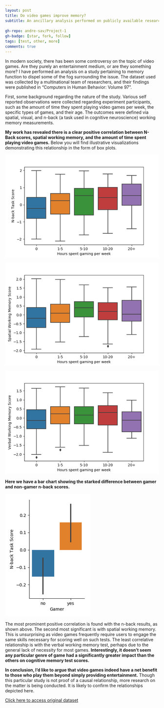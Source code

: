 ```yaml
---
layout: post
title: Do video games improve memory?
subtitle: An ancillary analysis performed on publicly available research data

gh-repo: andre-sav/Project-1
gh-badge: [star, fork, follow]
tags: [test, other, more]
comments: true
---
```


In modern society, there has been some controversy on the topic of video games. Are they purely an entertainment medium, or are they something more? I have performed an analysis on a study pertaining to memory function to dispel some of the fog surrounding the issue. The dataset used was collected by a multinational team of researchers, and their findings were published in “Computers in Human Behavior: Volume 97”. 

First, some background regarding the nature of the study. Various self reported observations were collected regarding experiment participants, such as the amount of time they spent playing video games per week, the specific types of games, and their age. The outcomes were defined via spatial, visual, and n-back (a task used in cognitive neuroscience) working memory measurements.

**My work has revealed there is a clear positive correlation between N-Back scores, spatial working memory, and the amount of time spent playing video games.** Below you will find illustrative visualizations demonstrating this relationship in the form of box plots.

![n-back](https://github.com/andre-sav/Project-1/blob/master/img/nback.png?raw=true)

![spatial](https://github.com/andre-sav/Project-1/blob/master/img/spatial.png?raw=true)

![verbal](https://github.com/andre-sav/Project-1/blob/master/img/verbal.png?raw=true)

**Here we have a bar chart showing the starked difference between gamer and non-gamer n-back scores.** 

![gamer](https://github.com/andre-sav/Project-1/blob/master/img/n-back-gamer.png?raw=true)

The most prominent positive correlation is found with the n-back results, as shown above. The second most significant is with spatial working memory. This is unsurprising as video games frequently require users to engage the same skills necessary for scoring well on such tests. The least correlative relationship is with the verbal working memory test, perhaps due to the general lack of necessity for most games. **Interestingly, it doesn’t seem any particular genre of game had a significantly greater impact than the others on cognitive memory test scores.**

**In conclusion, I’d like to argue that video games indeed have a net benefit to those who play them beyond simply providing entertainment.** Though this particular study is not proof of a causal relationship, more research on the matter is being conducted. It is likely to confirm the relationships depicted here. 

[Click here to access original dataset](https://www.sciencedirect.com/science/article/pii/S0747563219300974?via%3Dihub#kwrd%2013%20s0010)

